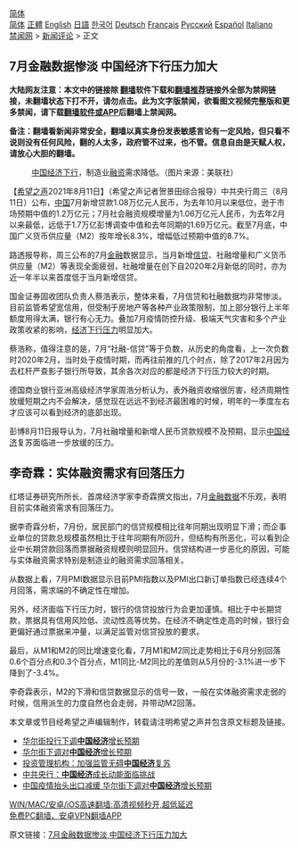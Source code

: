  <!-- 面包屑导航 --> <div class="breadcrumb"><!-- GTranslate: https://gtranslate.io/ -->  <div class="switcher notranslate">  <div class="selected">  <a href="#" onclick="return false;"> 简体</a>  </div>  <div class="option">  <a href="https://www.bannedbook.org" onclick="doGTranslate('zh-CN|zh-CN');jQuery('div.switcher div.selected a').html(jQuery(this).html());return false;" title="简体中文" class="nturl selected"> 简体</a>  <a href="https://www.bannedbook.org/zh-tw/" onclick="doGTranslate('zh-CN|zh-TW');jQuery('div.switcher div.selected a').html(jQuery(this).html());return false;" title="繁體中文" class="nturl"> 正體</a>  <a href="https://www.bannedbook.org/en/" onclick="doGTranslate('zh-CN|en');jQuery('div.switcher div.selected a').html(jQuery(this).html());return false;" title="English" class="nturl"> English</a>  <a href="https://www.bannedbook.org/ja/" onclick="doGTranslate('zh-CN|ja');jQuery('div.switcher div.selected a').html(jQuery(this).html());return false;" title="日本語" class="nturl"> 日語</a>  <a href="https://www.bannedbook.org/ko/" onclick="doGTranslate('zh-CN|ko');jQuery('div.switcher div.selected a').html(jQuery(this).html());return false;" title="한국어" class="nturl"> 한국어</a>  <a href="https://www.bannedbook.org/de/" onclick="doGTranslate('zh-CN|de');jQuery('div.switcher div.selected a').html(jQuery(this).html());return false;" title="Deutsch" class="nturl"> Deutsch</a>  <a href="https://www.bannedbook.org/fr/" onclick="doGTranslate('zh-CN|fr');jQuery('div.switcher div.selected a').html(jQuery(this).html());return false;" title="Français" class="nturl"> Français</a>  <a href="https://www.bannedbook.org/ru/" onclick="doGTranslate('zh-CN|ru');jQuery('div.switcher div.selected a').html(jQuery(this).html());return false;" title="Русский" class="nturl"> Русский</a>  <a href="https://www.bannedbook.org/es/" onclick="doGTranslate('zh-CN|es');jQuery('div.switcher div.selected a').html(jQuery(this).html());return false;" title="Español" class="nturl"> Español</a>  <a href="https://www.bannedbook.org/it/" onclick="doGTranslate('zh-CN|it');jQuery('div.switcher div.selected a').html(jQuery(this).html());return false;" title="Italiano" class="nturl"> Italiano</a>  </div>  </div>      <div class='breadcrumb-sub'><!-- Breadcrumb NavXT 6.3.0 --> <a href="https://www.bannedbook.org/" class="home">禁闻网</a> &gt; <a href="https://www.bannedbook.org/bnews/comments/" class="category">新闻评论</a> &gt; 正文</div></div><h2>7月金融数据惨淡 中国经济下行压力加大</h2> <p class="notice"><b>大陆网友注意：本文中的链接除 <a href="https://github.com/bannedbook/fanqiang" >翻墙</a>软件下载和<a href="https://github.com/killgcd/justmysocks/blob/master/README.md">翻墙推荐</a>链接外全部为禁网链接，未翻墙状态下打不开，请勿点击。此为文字版禁闻，欲看图文视频完整版和更多禁闻，请下载<a href="https://github.com/bannedbook/fanqiang">翻墙软件或APP</a>后翻墙上禁闻网。</p><p>备注：翻墙看新闻非常安全，翻墙以真实身份发表敏感言论有一定风险，但只看不说则没有任何风险，翻的人太多，政府管不过来，也不管。信息自由是天赋人权，请放心大胆的翻墙。</b></p>  <div class="entry"> <figure> <p><figcaption><a href="https://www.bannedbook.org/bnews/tag/%E4%B8%AD%E5%9B%BD/" class="st_tag internal_tag" rel="tag" title="标签 中国 下的日志">中国</a><a href="https://www.bannedbook.org/bnews/tag/%e7%bb%8f%e6%b5%8e%e4%b8%8b%e8%a1%8c/" class="st_tag internal_tag" rel="tag" title="标签 经济下行 下的日志">经济下行</a>，制造业<a href="https://www.bannedbook.org/bnews/tag/%E8%9E%8D%E8%B5%84/" class="st_tag internal_tag" rel="tag" title="标签 融资 下的日志">融资</a>需求降低。（图片来源：美联社）</figcaption></figure> <p>【<span class='wp_keywordlink_affiliate'><a href="https://www.soundofhope.org" title="希望之声" target="_blank">希望之声</a></span>2021年8月11日】（希望之声记者贺景田综合报导）中共央行周三（8月11日）公布，<span class='wp_keywordlink_affiliate'><a href="https://www.bannedbook.org/" title="中国" target="_blank">中国</a></span>7月新增贷款1.08万亿元人民币，为去年10月以来低位，逊于市场预期中值的1.2万亿元；7月社会融资规模增量为1.06万亿元人民币，为去年2月以来最低，远低于1.7万亿彭博调查中值和去年同期的1.69万亿元。截至7月底，中国广义货币供应量（M2）按年增长8.3%，增幅低过预期中值的8.7%。</p> <p>路透报导称，周三公布的7月<a href="https://www.bannedbook.org/bnews/tag/%E9%87%91%E8%9E%8D/" class="st_tag internal_tag" rel="tag" title="标签 金融 下的日志">金融</a>数据显示，当月新增<a href="https://www.bannedbook.org/bnews/tag/%E4%BF%A1%E8%B4%B7/" class="st_tag internal_tag" rel="tag" title="标签 信贷 下的日志">信贷</a>、社融增量和广义货币供应量（M2）等表现全面疲弱，社融增量在创下自2020年2月新低的同时，亦为近一年半以来首度低于当月新增信贷。</p> <p>国金证券固收团队负责人蔡浩表示，整体来看，7月信贷和社融数据均非常惨淡。目前监管希望宽信用，但受制于房地产等各种产业政策限制，加上部分银行上半年额度用得太满，银行有心无力。叠加7月疫情防控升级、极端天气灾害和多个产业政策收紧的影响，<a href="https://www.bannedbook.org/bnews/tag/%E7%BB%8F%E6%B5%8E%E4%B8%8B%E8%A1%8C%E5%8E%8B%E5%8A%9B/" class="st_tag internal_tag" rel="tag" title="标签 经济下行压力 下的日志">经济下行压力</a>明显加大。</p>  <p>蔡浩称，值得注意的是，7月“社融-信贷”等于负数，从历史的角度看，上一次负数时2020年2月，当时处于疫情时期，而再往前推的几个时点，除了2017年2月因为去杠杆严查影子银行所导致，其余各次对应的都是经济下行压力较大的时期。</p> <p>德国商业银行亚洲高级经济学家周浩分析认为，表外融资收缩很厉害，经济周期性放缓短期之内不会解决，感觉现在远远不到经济最困难的时候，明年的一季度左右才应该可以看到经济的底部出现。</p> <p>彭博8月11日报导认为，7月社融增量和新增人民币贷款规模不及预期，显示<a href="https://www.bannedbook.org/bnews/tag/%e4%b8%ad%e5%9b%bd%e7%bb%8f%e6%b5%8e/" class="st_tag internal_tag" rel="tag" title="标签 中国经济 下的日志">中国经济</a>复苏面临进一步放缓的压力。</p>  <h2><strong>李奇霖：实体融资需求有回落压力</strong></h2> <p>红塔证券研究所所长、首席经济学家李奇霖撰文指出，7月<a href="https://www.bannedbook.org/bnews/tag/%E9%87%91%E8%9E%8D%E6%95%B0%E6%8D%AE/" class="st_tag internal_tag" rel="tag" title="标签 金融数据 下的日志">金融数据</a>不乐观，表明目前实体融资需求有回落压力。</p> <p>据李奇霖分析，7月份，居民部门的信贷规模相比往年同期出现明显下滑；而企事业单位的贷款总规模虽然相比于往年同期有所回升，但结构有所恶化，可以看到企业中长期贷款回落而票据融资规模则明显回升。信贷结构进一步恶化的原因，可能与实体融资需求特别是制造业的融资需求回落相关。</p> <p>从数据上看，7月PMI数据显示目前PMI指数以及PMI出口新订单指数已经连续4个月回落，需求端的不确定性在增加。</p>  <p>另外，经济面临下行压力时，银行的信贷投放行为会更加谨慎。相比于中长期贷款，票据具有信用风险低、流动性高等优势。在经济不确定性走高的时候，银行会更偏好通过票据来冲量，以满足监管对信贷投放的要求。</p> <p>最后，从M1和M2的同比增速变化看，7月M1和M2同比走势相比于6月分别回落0.6个百分点和0.3个百分点，M1同比-M2同比的差值则从5月份的-3.1%进一步下降到了-3.4%。</p> <p>李奇霖表示，M2的下滑和信贷数据显示的信号一致，一般在实体融资需求走弱的时候，信用派生的力度自然也会走弱，并带动M2回落。</p>  <p>本文章或节目经希望之声编辑制作，转载请注明希望之声并包含原文标题及链接。 </p> <ul class='op-related-articles' title='相关阅读'> <li><a href='https://www.bannedbook.org/bnews/baitai/20210811/1604218.html' target='_blank'>华尔街投行下调<b>中国经济</b>增长预期</a></li> <li><a href='https://www.bannedbook.org/bnews/ssgc/20210811/1603997.html' target='_blank'>华尔街下调对<b>中国经济</b>增长预期</a></li> <li><a href='https://www.bannedbook.org/bnews/baitai/20210810/1603961.html' target='_blank'>投资管理机构：加强监管无碍<b>中国经济</b>复苏</a></li> <li><a href='https://www.bannedbook.org/bnews/comments/20210810/1603372.html' target='_blank'>中共央行：<b>中国经济</b>成长动能面临挑战</a></li> <li><a href='https://www.bannedbook.org/bnews/headline/20210810/1603352.html' target='_blank'>中国疫情抬头出口减缓 华尔街下调对<b>中国经济</b>增长预期</a></li> </ul> <p class="texttj"> <a href="https://github.com/bannedbook/fanqiang/wiki/V2ray%E6%9C%BA%E5%9C%BA" target="_blank">WIN/MAC/安卓/iOS高速翻墙:高清视频秒开,超低延迟</a><br/> <a href="https://github.com/bannedbook/fanqiang/wiki/%E7%A6%81%E9%97%BB%E7%BD%91%E5%AE%89%E5%8D%93%E7%BF%BB%E5%A2%99%E6%96%B0%E9%97%BBAPP" target="_blank">免费PC翻墙、安卓VPN翻墙APP</a></p><p>原文链接：<a class="src_link"  href="https://www.soundofhope.org/post/534422" target="_blank">7月金融数据惨淡 中国经济下行压力加大</a></p><a name='sharetosocial'></a>  <div style="margin-bottom:5px;padding-bottom:5px;clear:both"> <div id="archive-pix-1" class="banner-ads"> <!-- AuctionX Display platform tag START --> <div id="26318x728x90x621x_ADSLOT2" clicktrack="%%CLICK_URL_ESC%%"></div> <!-- AuctionX Display platform tag END --> </div> <div id="archive-pix-2" class="banner-ads"> <!-- AuctionX Display platform tag START --> <div id="26315x300x250x621x_ADSLOT2" clicktrack="%%CLICK_URL_ESC%%"></div> <!-- AuctionX Display platform tag END --> </div> </div>  <div id="archive-pix-1" class="banner-ads"> <!-- AuctionX Display platform tag START --> <div id="26318x728x90x621x_ADSLOT3" clicktrack="%%CLICK_URL_ESC%%"></div> <!-- AuctionX Display platform tag END --> </div> </div><!--END ENTRY--> 